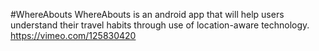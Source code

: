 #WhereAbouts
WhereAbouts is an android app that will help users understand their travel habits through use of location-aware technology.
https://vimeo.com/125830420
